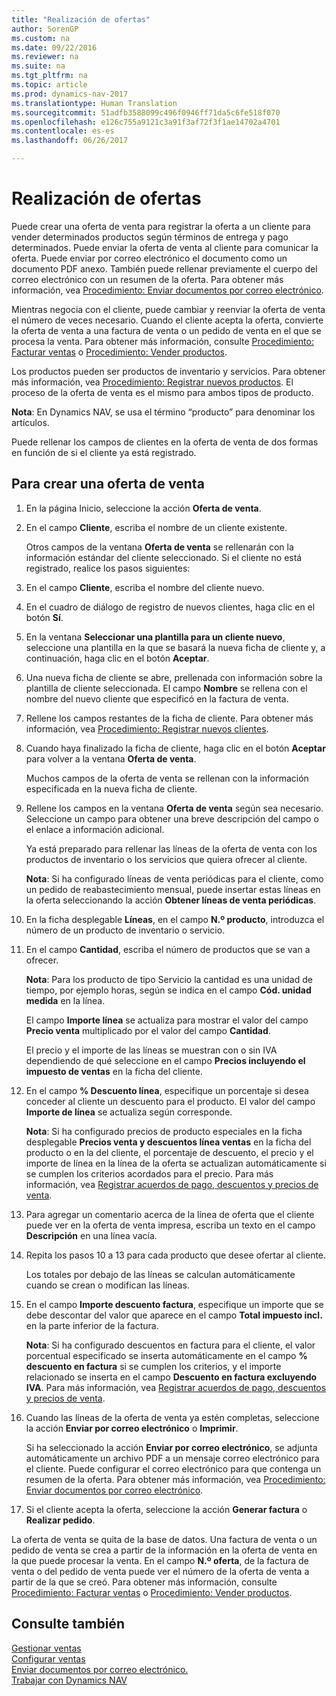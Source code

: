 ```yaml
---
title: "Realización de ofertas"
author: SorenGP
ms.custom: na
ms.date: 09/22/2016
ms.reviewer: na
ms.suite: na
ms.tgt_pltfrm: na
ms.topic: article
ms.prod: dynamics-nav-2017
ms.translationtype: Human Translation
ms.sourcegitcommit: 51adfb3588099c496f0946ff71da5c6fe518f070
ms.openlocfilehash: e126c755a9121c3a91f3af72f3f1ae14702a4701
ms.contentlocale: es-es
ms.lasthandoff: 06/26/2017

---
```


# <a name="how-to-make-offers"></a>Realización de ofertas
Puede crear una oferta de venta para registrar la oferta a un cliente para vender determinados productos según términos de entrega y pago determinados. Puede enviar la oferta de venta al cliente para comunicar la oferta. Puede enviar por correo electrónico el documento como un documento PDF anexo. También puede rellenar previamente el cuerpo del correo electrónico con un resumen de la oferta. Para obtener más información, vea [Procedimiento: Enviar documentos por correo electrónico](ui-how-send-documents-email.md).

Mientras negocia con el cliente, puede cambiar y reenviar la oferta de venta el número de veces necesario. Cuando el cliente acepta la oferta, convierte la oferta de venta a una factura de venta o un pedido de venta en el que se procesa la venta. Para obtener más información, consulte [Procedimiento: Facturar ventas](sales-how-invoice-sales.md) o [Procedimiento: Vender productos](sales-how-sell-products.md).

Los productos pueden ser productos de inventario y servicios. Para obtener más información, vea [Procedimiento: Registrar nuevos productos](inventory-how-register-new-products.md). El proceso de la oferta de venta es el mismo para ambos tipos de producto.

**Nota**: En Dynamics NAV, se usa el término “producto” para denominar los artículos.

Puede rellenar los campos de clientes en la oferta de venta de dos formas en función de si el cliente ya está registrado.

## <a name="to-create-a-sales-quote"></a>Para crear una oferta de venta
1. En la página Inicio, seleccione la acción **Oferta de venta**.  
2. En el campo **Cliente**, escriba el nombre de un cliente existente.

    Otros campos de la ventana **Oferta de venta** se rellenarán con la información estándar del cliente seleccionado. Si el cliente no está registrado, realice los pasos siguientes:

3. En el campo **Cliente**, escriba el nombre del cliente nuevo.
4. En el cuadro de diálogo de registro de nuevos clientes, haga clic en el botón **Sí**.
5. En la ventana **Seleccionar una plantilla para un cliente nuevo**, seleccione una plantilla en la que se basará la nueva ficha de cliente y, a continuación, haga clic en el botón **Aceptar**.
6. Una nueva ficha de cliente se abre, prellenada con información sobre la plantilla de cliente seleccionada. El campo **Nombre** se rellena con el nombre del nuevo cliente que especificó en la factura de venta.
7. Rellene los campos restantes de la ficha de cliente. Para obtener más información, vea [Procedimiento: Registrar nuevos clientes](sales-how-register-new-customers.md).  
8. Cuando haya finalizado la ficha de cliente, haga clic en el botón **Aceptar** para volver a la ventana **Oferta de venta**.

    Muchos campos de la oferta de venta se rellenan con la información especificada en la nueva ficha de cliente.
9. Rellene los campos en la ventana **Oferta de venta** según sea necesario. Seleccione un campo para obtener una breve descripción del campo o el enlace a información adicional.

    Ya está preparado para rellenar las líneas de la oferta de venta con los productos de inventario o los servicios que quiera ofrecer al cliente.

    **Nota**: Si ha configurado líneas de venta periódicas para el cliente, como un pedido de reabastecimiento mensual, puede insertar estas líneas en la oferta seleccionando la acción **Obtener líneas de venta periódicas**.
10. En la ficha desplegable **Líneas**, en el campo **N.º producto**,  introduzca el número de un producto de inventario o servicio.
11. En el campo **Cantidad**, escriba el número de productos que se van a ofrecer.

    **Nota**: Para los producto de tipo Servicio la cantidad es una unidad de tiempo, por ejemplo horas, según se indica en el campo **Cód. unidad medida** en la línea.

    El campo **Importe línea** se actualiza para mostrar el valor del campo **Precio venta** multiplicado por el valor del campo **Cantidad**.

    El precio y el importe de las líneas se muestran con o sin IVA dependiendo de qué seleccione en el campo **Precios incluyendo el impuesto de ventas** en la ficha del cliente.
12. En el campo **% Descuento línea**, especifique un porcentaje si desea conceder al cliente un descuento para el producto. El valor del campo **Importe de línea** se actualiza según corresponde.

    **Nota**: Si ha configurado precios de producto especiales en la ficha desplegable **Precios venta y descuentos línea ventas** en la ficha del producto o en la del cliente, el porcentaje de descuento, el precio y el importe de línea en la línea de la oferta se actualizan automáticamente si se cumplen los criterios acordados para el precio. Para más información, vea [Registrar acuerdos de pago, descuentos y precios de venta](sales-how-record-sales-price-discount-payment-agreements.md).
13. Para agregar un comentario acerca de la línea de oferta que el cliente puede ver en la oferta de venta impresa, escriba un texto en el campo **Descripción** en una línea vacía.  
14. Repita los pasos 10 a 13 para cada producto que desee ofertar al cliente.

    Los totales por debajo de las líneas se calculan automáticamente cuando se crean o modifican las líneas.
15. En el campo **Importe descuento factura**, especifique un importe que se debe descontar del valor que aparece en el campo **Total impuesto incl.** en la parte inferior de la factura.

    **Nota**: Si ha configurado descuentos en factura para el cliente, el valor porcentual especificado se inserta automáticamente en el campo **% descuento en factura** si se cumplen los criterios, y el importe relacionado se inserta en el campo **Descuento en factura excluyendo IVA**. Para más información, vea [Registrar acuerdos de pago, descuentos y precios de venta](sales-how-record-sales-price-discount-payment-agreements.md).
16. Cuando las líneas de la oferta de venta ya estén completas, seleccione la acción **Enviar por correo electrónico** o **Imprimir**.

    Si ha seleccionado la acción **Enviar por correo electrónico**, se adjunta automáticamente un archivo PDF a un mensaje correo electrónico para el cliente. Puede configurar el correo electrónico para que contenga un resumen de la oferta. Para obtener más información, vea [Procedimiento: Enviar documentos por correo electrónico](ui-how-send-documents-email.md).
17. Si el cliente acepta la oferta, seleccione la acción **Generar factura** o **Realizar pedido**.

La oferta de venta se quita de la base de datos. Una factura de venta o un pedido de venta se crea a partir de la información en la oferta de venta en la que puede procesar la venta. En el campo **N.º oferta**, de la factura de venta o del pedido de venta puede ver el número de la oferta de venta a partir de la que se creó. Para obtener más información, consulte [Procedimiento: Facturar ventas](sales-how-invoice-sales.md) o [Procedimiento: Vender productos](sales-how-sell-products.md).

## <a name="see-also"></a>Consulte también  
[Gestionar ventas](sales-manage-sales.md)  
[Configurar ventas](sales-setup-sales.md)  
[Enviar documentos por correo electrónico.](ui-how-send-documents-email.md)  
[Trabajar con Dynamics NAV](ui-work-product.md)

